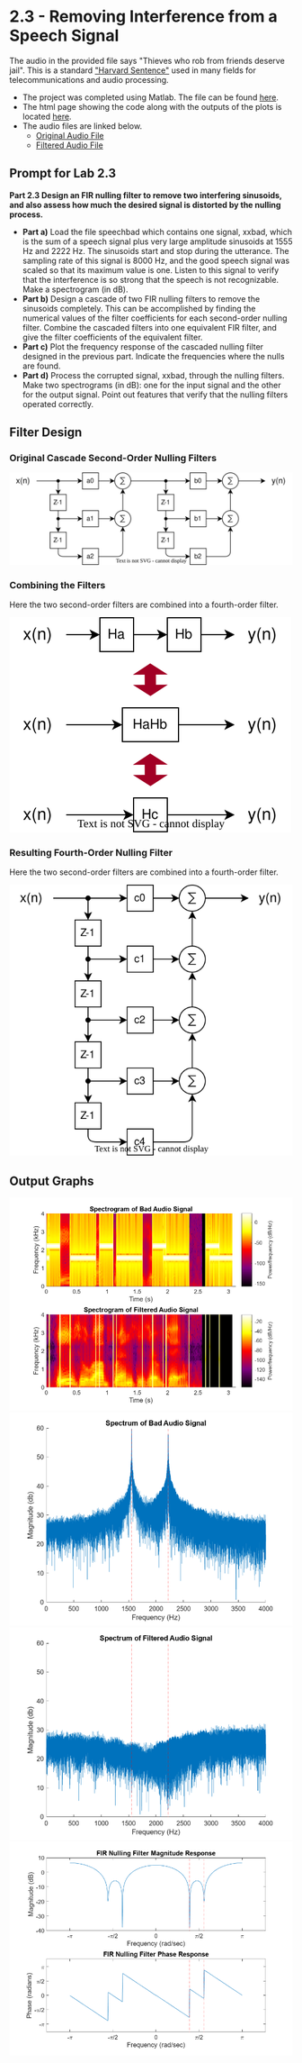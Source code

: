 # 2.3 - Removing Interference from a Speech Signal

The audio in the provided file says "Thieves who rob from friends deserve jail". This is a standard ["Harvard Sentence"](https://www.cs.columbia.edu/~hgs/audio/harvard.html) used in many fields for telecommunications and audio processing.

- The project was completed using Matlab. The file can be found [here](Lab_2_3.m).
- The html page showing the code along with the outputs of the plots is located [here](html/Lab_2_3.html).
- The audio files are linked below.
    - [Original Audio File](AudioSignals/BadAudio.flac)
    - [Filtered Audio File](AudioSignals/FilteredAudio.flac)

## Prompt for Lab 2.3

**Part 2.3 Design an FIR nulling filter to remove two interfering sinusoids, and also assess how much the desired signal is distorted by the nulling process.**

- **Part a)** Load the file speechbad which contains one signal, xxbad, which is the sum of a speech signal plus very large amplitude sinusoids at 1555 Hz and 2222 Hz. The sinusoids start and stop during the utterance. The sampling rate of this signal is 8000 Hz, and the good speech signal was scaled so that its maximum value is one. Listen to this signal to verify that the interference is so strong that the speech is not recognizable. Make a spectrogram (in dB).
- **Part b)** Design a cascade of two FIR nulling filters to remove the sinusoids completely. This can be accomplished by finding the numerical values of the filter coefficients for each second-order nulling filter. Combine the cascaded filters into one equivalent FIR filter, and give the filter coefficients of the equivalent filter.
- **Part c)** Plot the frequency response of the cascaded nulling filter designed in the previous part. Indicate the frequencies where the nulls are found.
- **Part d)** Process the corrupted signal, xxbad, through the nulling filters. Make two spectrograms (in dB): one for the input signal and the other for the output signal. Point out features that verify that the nulling filters operated correctly.

## Filter Design

### Original Cascade Second-Order Nulling Filters
![Cascaded Filters](Figures/CascadeFilters.drawio.svg)

### Combining the Filters
Here the two second-order filters are combined into a fourth-order filter.

![Combining Filters](Figures/FilterCombinationAction.drawio.svg)

### Resulting Fourth-Order Nulling Filter
Here the two second-order filters are combined into a fourth-order filter.

![Combined Fourth-Order Filter](Figures/CombinedFilter.drawio.svg)

## Output Graphs

![Spectrogram of Audio Signals](MatlabPlots/Spectrogram.png)
![Original Signal Spectrum](MatlabPlots/BadSignalSpectrum.png)
![Filtered Signal Spectrum](MatlabPlots/FilteredSignalSpectrum.png)
![Spectral Response of FIR Filter](MatlabPlots/FilterSpectralResponse.png)